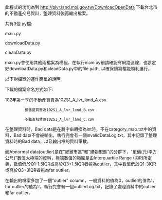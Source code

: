 此程式的功能為到 http://plvr.land.moi.gov.tw/DownloadOpenData 下載台北市的不動產交易資料，整理資料後再輸出檔案。  


共有3個.py檔:  

main.py  

downloadData.py  

cleanData.py  


main.py會使用其他兩檔案為模組，在執行main.py前請確認有網路連線，也設定好downloatData.py和cleanData.py中的file path, 以確保讀寫檔能順利進行。  


以下對檔案的運作簡單的說明:  

下載的檔案命名方式如下:  

102年第一季的不動產買賣為102S1_A_lvr_land_A.csv   

             預售屋買賣為102S1_A_lvr_land_B.csv   
             
             不動產租賃為102S1_A_lvr_land_C.csv   
             
在整理資料時，Bad data是在將字串轉換為int時，不在category_map.txt中的資料，Bad data不會被輸出，執行完會有一個invalidDataLog.txt，其中記錄了整理資料時的Bad data，以及輸出檔的資料筆數。   

而Abnormal data(outlier)是在"鄉鎮市區"和"建物型態"的分群下，"單價(元/平方公尺)"數值太極端的資料，極端數值的範圍是由Interquartile Range (IQR)所定義，數值低於Q1-1.5IQR或高於Q3+1.5IQR者視為outlier，其中數值低於Q1-3IQR或高於Q3+3IQR者視為far outlier。   

在輸出的檔案多加了一個"outlier" column，一般資料的值為0，outlier的值為1，far outlier的值為2。執行完會有一個outlierLog.txt，記錄了處理資料中的outlier和far outlier。 
